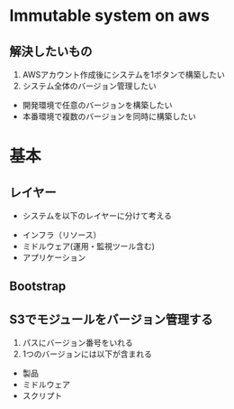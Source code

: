# Immutable system on aws

## 解決したいもの

1. AWSアカウント作成後にシステムを1ボタンで構築したい
2. システム全体のバージョン管理したい
 + 開発環境で任意のバージョンを構築したい
 + 本番環境で複数のバージョンを同時に構築したい


# 基本

## レイヤー

+ システムを以下のレイヤーに分けて考える
 - インフラ（リソース）
 - ミドルウェア(運用・監視ツール含む)
 - アプリケーション

## Bootstrap


## S3でモジュールをバージョン管理する

1. パスにバージョン番号をいれる
2. 1つのバージョンには以下が含まれる
 - 製品
 - ミドルウェア
 - スクリプト
